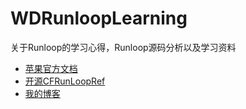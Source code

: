 # WDRunloopLearning
关于Runloop的学习心得，Runloop源码分析以及学习资料

- [苹果官方文档](https://developer.apple.com/library/mac/documentation/Cocoa/Conceptual/Multithreading/RunLoopManagement/RunLoopManagement.html)
- [开源CFRunLoopRef](http://opensource.apple.com/source/CF/CF-1151.16/)
- [我的博客](http://blog.csdn.net/cehae/article/details/52773592)